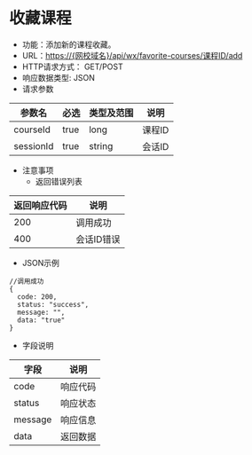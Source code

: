 # 收藏课程

* 功能：添加新的课程收藏。
* URL：[https://{网校域名}/api/wx/favorite-courses/课程ID/add](https://{网校域名}/api/wx/favorite-courses/课程ID/add)
* HTTP请求方式： GET/POST
* 响应数据类型: JSON
* 请求参数

| 参数名 | 必选 | 类型及范围 | 说明 |
| --- | --- | --- | --- |
| courseId | true | long | 课程ID |
| sessionId | true | string | 会话ID |

* 注意事项
  * 返回错误列表

| 返回响应代码 | 说明 |
| --- | --- |
| 200 | 调用成功 |
| 400 |	会话ID错误 |

* JSON示例

```
//调用成功
{
  code: 200,
  status: "success",
  message: "",
  data: "true"
}

```

* 字段说明

| 字段 | 说明 |
| --- | --- |
| code | 响应代码 |
| status | 响应状态 |
| message | 响应信息 |
| data | 返回数据 |

